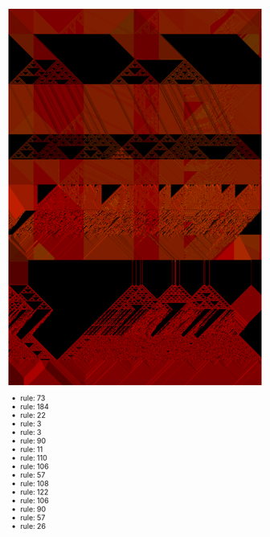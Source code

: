 ![photo](./output.png) 
 * rule: 73
* rule: 184
* rule: 22
* rule: 3
* rule: 3
* rule: 90
* rule: 11
* rule: 110
* rule: 106
* rule: 57
* rule: 108
* rule: 122
* rule: 106
* rule: 90
* rule: 57
* rule: 26
